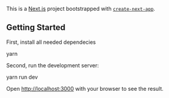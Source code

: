 This is a [Next.js](https://nextjs.org/) project bootstrapped with [`create-next-app`](https://github.com/vercel/next.js/tree/canary/packages/create-next-app).

## Getting Started

First, install all needed dependecies

yarn

Second, run the development server:

yarn run dev

Open [http://localhost:3000](http://localhost:3000) with your browser to see the result.
